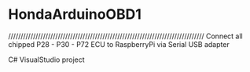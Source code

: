 # HondaArduinoOBD1

///////////////////////////////////////////////////////////////////////////////
Connect all chipped P28 - P30 - P72 ECU to RaspberryPi via Serial USB adapter

C# VisualStudio project

